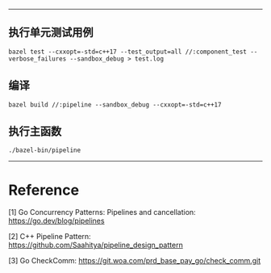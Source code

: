 <!--
 * @Author: lourisxu
 * @Date: 2024-03-23 20:19:38
 * @LastEditors: lourisxu
 * @LastEditTime: 2024-04-03 08:57:51
 * @FilePath: /pipeline/README.md
 * @Description: 
 * 
 * Copyright (c) 2024 by lourisxu, All Rights Reserved. 
-->
---

## 执行单元测试用例
```
bazel test --cxxopt=-std=c++17 --test_output=all //:component_test --verbose_failures --sandbox_debug > test.log
```

## 编译
```
bazel build //:pipeline --sandbox_debug --cxxopt=-std=c++17
```

## 执行主函数
```
./bazel-bin/pipeline
```


---

# Reference

[1] Go Concurrency Patterns: Pipelines and cancellation: https://go.dev/blog/pipelines

[2] C++ Pipeline Pattern: https://github.com/Saahitya/pipeline_design_pattern

[3] Go CheckComm: https://git.woa.com/prd_base_pay_go/check_comm.git